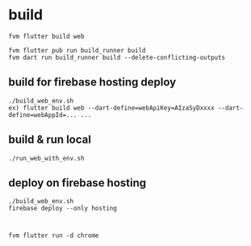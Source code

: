# build
````
fvm flutter build web

fvm flutter pub run build_runner build
fvm dart run build_runner build --delete-conflicting-outputs

````

## build for firebase hosting deploy
````
./build_web_env.sh
ex) flutter build web --dart-define=webApiKey=AIzaSyDxxxx --dart-define=webAppId=... ...
````

## build & run local
````
./run_web_with_env.sh
````

## deploy on firebase hosting
````
./build_web_env.sh
firebase deploy --only hosting
````


#
````
fvm flutter run -d chrome
````